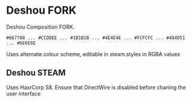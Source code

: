 # Deshou FORK

Deshou Composition FORK.

`#667788 ... #CCDDEE ... #1B1B1B ... #4E4E4E ... #FCFCFC ... #484D51 ... #6E6E6E`

Uses alternate colour scheme, editable in steam.styles in RGBA values

## Deshou STEAM

Uses HaxrCorp S8.
Ensure that DirectWire is disabled before chaning the user interface
